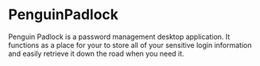 # PenguinPadlock
Penguin Padlock is a password management desktop application. It functions as a place for your to store all of your sensitive login information and easily retrieve it down the road when you need it.

